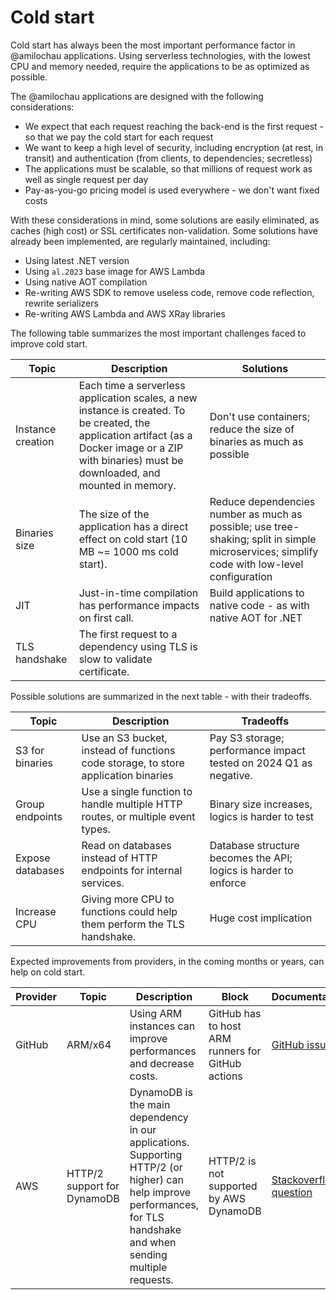 # Cold start

Cold start has always been the most important performance factor in @amilochau applications. Using serverless technologies, with the lowest CPU and memory needed, require the applications to be as optimized as possible.

The @amilochau applications are designed with the following considerations:
- We expect that each request reaching the back-end is the first request - so that we pay the cold start for each request
- We want to keep a high level of security, including encryption (at rest, in transit) and authentication (from clients, to dependencies; secretless)
- The applications must be scalable, so that millions of request work as well as single request per day
- Pay-as-you-go pricing model is used everywhere - we don't want fixed costs

With these considerations in mind, some solutions are easily eliminated, as caches (high cost) or SSL certificates non-validation. Some solutions have already been implemented, are regularly maintained, including:
- Using latest .NET version
- Using `al.2023` base image for AWS Lambda
- Using native AOT compilation
- Re-writing AWS SDK to remove useless code, remove code reflection, rewrite serializers
- Re-writing AWS Lambda and AWS XRay libraries

The following table summarizes the most important challenges faced to improve cold start.

| Topic | Description | Solutions |
| ----- | ----------- | --------- |
| Instance creation | Each time a serverless application scales, a new instance is created. To be created, the application artifact (as a Docker image or a ZIP with binaries) must be downloaded, and mounted in memory. | Don't use containers; reduce the size of binaries as much as possible |
| Binaries size | The size of the application has a direct effect on cold start (10 MB ~= 1000 ms cold start). | Reduce dependencies number as much as possible; use tree-shaking; split in simple microservices; simplify code with low-level configuration |
| JIT | Just-in-time compilation has performance impacts on first call. | Build applications to native code - as with native AOT for .NET |
| TLS handshake | The first request to a dependency using TLS is slow to validate certificate. | |

Possible solutions are summarized in the next table - with their tradeoffs.

| Topic | Description | Tradeoffs |
| ----- | ----------- | --------- |
| S3 for binaries | Use an S3 bucket, instead of functions code storage, to store application binaries | Pay S3 storage; performance impact tested on 2024 Q1 as negative. |
| Group endpoints | Use a single function to handle multiple HTTP routes, or multiple event types. | Binary size increases, logics is harder to test |
| Expose databases | Read on databases instead of HTTP endpoints for internal services. | Database structure becomes the API; logics is harder to enforce |
| Increase CPU | Giving more CPU to functions could help them perform the TLS handshake. | Huge cost implication |

Expected improvements from providers, in the coming months or years, can help on cold start.

| Provider | Topic | Description | Block | Documentation |
| -------- | ----- | ----------- | ----- | ------------- |
| GitHub | ARM/x64 | Using ARM instances can improve performances and decrease costs. | GitHub has to host ARM runners for GitHub actions | [GitHub issue](https://github.com/github/roadmap/issues/970) |
| AWS | HTTP/2 support for DynamoDB | DynamoDB is the main dependency in our applications. Supporting HTTP/2 (or higher) can help improve performances, for TLS handshake and when sending multiple requests. | HTTP/2 is not supported by AWS DynamoDB | [Stackoverflow question](https://stackoverflow.com/questions/68779122/does-amazon-dynamodb-supports-http-2) |
